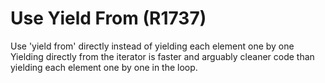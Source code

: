 # Use Yield From (R1737)

Use 'yield from' directly instead of yielding each element one by one
Yielding directly from the iterator is faster and arguably cleaner code
than yielding each element one by one in the loop.
